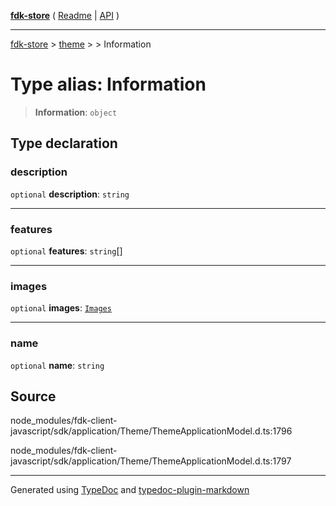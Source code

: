 [**fdk-store**](../../../README.md) ( [Readme](../../../README.md) \| [API](../../../API.md) )

---

[fdk-store](../../../API.md) > [theme](../../README.md) > [<internal>](../README.md) > Information

# Type alias: Information

> **Information**: `object`

## Type declaration

### description

`optional` **description**: `string`

---

### features

`optional` **features**: `string`[]

---

### images

`optional` **images**: [`Images`](type-alias.Images.md)

---

### name

`optional` **name**: `string`

## Source

node_modules/fdk-client-javascript/sdk/application/Theme/ThemeApplicationModel.d.ts:1796

node_modules/fdk-client-javascript/sdk/application/Theme/ThemeApplicationModel.d.ts:1797

---

Generated using [TypeDoc](https://typedoc.org/) and [typedoc-plugin-markdown](https://www.npmjs.com/package/typedoc-plugin-markdown)
